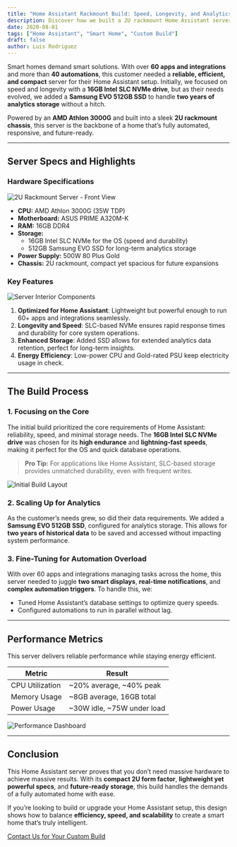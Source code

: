 ```yaml
---
title: "Home Assistant Rackmount Build: Speed, Longevity, and Analytics"
description: Discover how we built a 2U rackmount Home Assistant server optimized for efficiency, running over 60 integrations and handling two years of analytics storage.
date: 2020-08-01
tags: ["Home Assistant", "Smart Home", "Custom Build"]
draft: false
author: Luis Rodriguez
---
```


Smart homes demand smart solutions. With over **60 apps and integrations** and more than **40 automations**, this customer needed a **reliable, efficient, and compact** server for their Home Assistant setup. Initially, we focused on speed and longevity with a **16GB Intel SLC NVMe drive**, but as their needs evolved, we added a **Samsung EVO 512GB SSD** to handle **two years of analytics storage** without a hitch.

<!--more-->

Powered by an **AMD Athlon 3000G** and built into a sleek **2U rackmount chassis**, this server is the backbone of a home that’s fully automated, responsive, and future-ready.

---

## **Server Specs and Highlights**

### Hardware Specifications  
![2U Rackmount Server - Front View](placeholder-for-image-front-view.jpg)  
* **CPU:** AMD Athlon 3000G (35W TDP)  
* **Motherboard:** ASUS PRIME A320M-K  
* **RAM:** 16GB DDR4  
* **Storage:**  
  - 16GB Intel SLC NVMe for the OS (speed and durability)  
  - 512GB Samsung EVO SSD for long-term analytics storage  
* **Power Supply:** 500W 80 Plus Gold  
* **Chassis:** 2U rackmount, compact yet spacious for future expansions  

### Key Features  
![Server Interior Components](placeholder-for-image-interior-layout.jpg)  
1. **Optimized for Home Assistant**: Lightweight but powerful enough to run 60+ apps and integrations seamlessly.  
2. **Longevity and Speed**: SLC-based NVMe ensures rapid response times and durability for core system operations.  
3. **Enhanced Storage**: Added SSD allows for extended analytics data retention, perfect for long-term insights.  
4. **Energy Efficiency**: Low-power CPU and Gold-rated PSU keep electricity usage in check.  

---

## **The Build Process**

### 1. **Focusing on the Core**  
The initial build prioritized the core requirements of Home Assistant: reliability, speed, and minimal storage needs. The **16GB Intel SLC NVMe drive** was chosen for its **high endurance** and **lightning-fast speeds**, making it perfect for the OS and quick database operations.  

> **Pro Tip:** For applications like Home Assistant, SLC-based storage provides unmatched durability, even with frequent writes.

![Initial Build Layout](placeholder-for-image-initial-build.jpg)  

### 2. **Scaling Up for Analytics**  
As the customer’s needs grew, so did their data requirements. We added a **Samsung EVO 512GB SSD**, configured for analytics storage. This allows for **two years of historical data** to be saved and accessed without impacting system performance.  

### 3. **Fine-Tuning for Automation Overload**  
With over 60 apps and integrations managing tasks across the home, this server needed to juggle **two smart displays**, **real-time notifications**, and **complex automation triggers**. To handle this, we:  
- Tuned Home Assistant’s database settings to optimize query speeds.  
- Configured automations to run in parallel without lag.  

---

## **Performance Metrics**  
This server delivers reliable performance while staying energy efficient.  

| **Metric**        | **Result**                     |  
|-------------------|--------------------------------|  
| CPU Utilization   | ~20% average, ~40% peak        |  
| Memory Usage      | ~8GB average, 16GB total       |  
| Power Usage       | ~30W idle, ~75W under load     |  

![Performance Dashboard](placeholder-for-image-performance-dashboard.jpg)  

---

## **Conclusion**  

This Home Assistant server proves that you don’t need massive hardware to achieve massive results. With its **compact 2U form factor**, **lightweight yet powerful specs**, and **future-ready storage**, this build handles the demands of a fully automated home with ease.  

If you’re looking to build or upgrade your Home Assistant setup, this design shows how to balance **efficiency, speed, and scalability** to create a smart home that’s truly intelligent.  

[Contact Us for Your Custom Build](/contact)  
